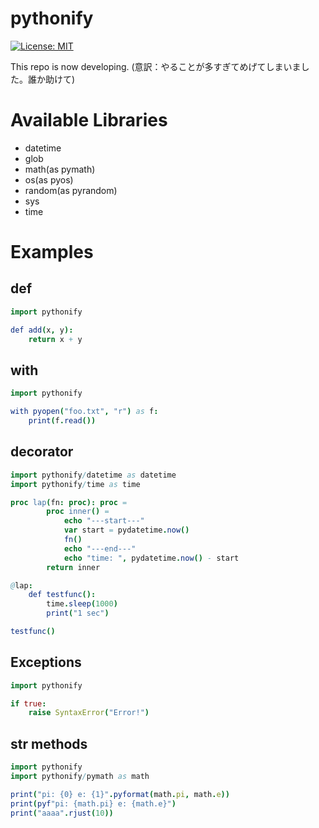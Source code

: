 # pythonify
[![License: MIT](https://img.shields.io/badge/License-MIT-yellow.svg)](https://opensource.org/licenses/MIT)

This repo is now developing.
(意訳：やることが多すぎてめげてしまいました。誰か助けて)

# Available Libraries

* datetime
* glob
* math(as pymath)
* os(as pyos)
* random(as pyrandom)
* sys
* time

# Examples

## def

```nim
import pythonify

def add(x, y):
    return x + y
```

## with

```nim
import pythonify

with pyopen("foo.txt", "r") as f:
    print(f.read())
```

## decorator

```nim
import pythonify/datetime as datetime
import pythonify/time as time

proc lap(fn: proc): proc =
        proc inner() =
            echo "---start---"
            var start = pydatetime.now()
            fn()
            echo "---end---"
            echo "time: ", pydatetime.now() - start
        return inner

@lap:
    def testfunc():
        time.sleep(1000)
        print("1 sec")

testfunc()
```

## Exceptions

```nim
import pythonify

if true:
    raise SyntaxError("Error!")
```

## str methods

```nim
import pythonify
import pythonify/pymath as math

print("pi: {0} e: {1}".pyformat(math.pi, math.e))
print(pyf"pi: {math.pi} e: {math.e}")
print("aaaa".rjust(10))
```
